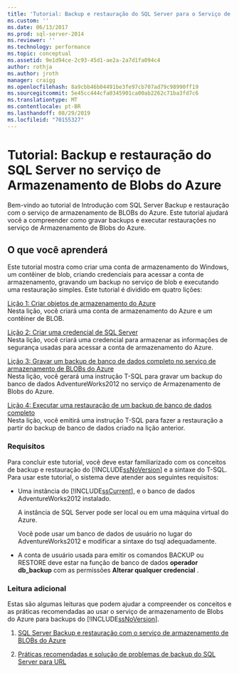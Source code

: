 ```yaml
---
title: 'Tutorial: Backup e restauração do SQL Server para o Serviço de Armazenamento de Blobs do Azure | Microsoft Docs'
ms.custom: ''
ms.date: 06/13/2017
ms.prod: sql-server-2014
ms.reviewer: ''
ms.technology: performance
ms.topic: conceptual
ms.assetid: 9e1d94ce-2c93-45d1-ae2a-2a7d1fa094c4
author: rothja
ms.author: jroth
manager: craigg
ms.openlocfilehash: 8a9cbb46b04491be3fe97cb707ad79c98990ff19
ms.sourcegitcommit: 5e45cc444cfa0345901ca00ab2262c71ba3fd7c6
ms.translationtype: MT
ms.contentlocale: pt-BR
ms.lasthandoff: 08/29/2019
ms.locfileid: "70155327"
---
```

# <a name="tutorial-sql-server-backup-and-restore-to-azure-blob-storage-service"></a>Tutorial: Backup e restauração do SQL Server no serviço de Armazenamento de Blobs do Azure
  Bem-vindo ao tutorial de Introdução com SQL Server Backup e restauração com o serviço de armazenamento de BLOBs do Azure. Este tutorial ajudará você a compreender como gravar backups e executar restaurações no serviço de Armazenamento de Blobs do Azure.  
  
## <a name="what-you-will-learn"></a>O que você aprenderá  
 Este tutorial mostra como criar uma conta de armazenamento do Windows, um contêiner de blob, criando credenciais para acessar a conta de armazenamento, gravando um backup no serviço de blob e executando uma restauração simples. Este tutorial é dividido em quatro lições:  
  
 [Lição 1: Criar objetos de armazenamento do Azure](../tutorials/lesson-1-create-windows-azure-storage-objects.md)  
 Nesta lição, você criará uma conta de armazenamento do Azure e um contêiner de BLOB.  
  
 [Lição 2: Criar uma credencial de SQL Server](../tutorials/lesson-2-create-a-sql-server-credential.md)  
 Nesta lição, você criará uma credencial para armazenar as informações de segurança usadas para acessar a conta de armazenamento do Azure.  
  
 [Lição 3: Gravar um backup de banco de dados completo no serviço de armazenamento de BLOBs do Azure](../tutorials/lesson-3-write-a-full-database-backup-to-the-windows-azure-blob-storage-service.md)  
 Nesta lição, você gerará uma instrução T-SQL para gravar um backup do banco de dados AdventureWorks2012 no serviço de Armazenamento de Blobs do Azure.  
  
 [Lição 4: Executar uma restauração de um backup de banco de dados completo](../tutorials/lesson-4-perform-a-restore-from-a-full-database-backup.md)  
 Nesta lição, você emitirá uma instrução T-SQL para fazer a restauração a partir do backup de banco de dados criado na lição anterior.  
  
### <a name="requirements"></a>Requisitos  
 Para concluir este tutorial, você deve estar familiarizado com os conceitos de backup e restauração do [!INCLUDE[ssNoVersion](../includes/ssnoversion-md.md)] e a sintaxe do T-SQL. Para usar este tutorial, o sistema deve atender aos seguintes requisitos:  
  
-   Uma instância do [!INCLUDE[ssCurrent](../includes/sscurrent-md.md)], e o banco de dados AdventureWorks2012 instalado.  
  
     A instância de SQL Server pode ser local ou em uma máquina virtual do Azure.  
  
     Você pode usar um banco de dados de usuário no lugar do AdventureWorks2012 e modificar a sintaxe do tsql adequadamente.  
  
-   A conta de usuário usada para emitir os comandos BACKUP ou RESTORE deve estar na função de banco de dados **operador db_backup** com as permissões **Alterar qualquer credencial** .  
  
### <a name="additional-reading"></a>Leitura adicional  
 Estas são algumas leituras que podem ajudar a compreender os conceitos e as práticas recomendadas ao usar o serviço de armazenamento de Blobs do Azure para backups do [!INCLUDE[ssNoVersion](../includes/ssnoversion-md.md)].  
  
1.  [SQL Server Backup e restauração com o serviço de armazenamento de BLOBs do Azure](backup-restore/sql-server-backup-and-restore-with-microsoft-azure-blob-storage-service.md)  
  
2.  [Práticas recomendadas e solução de problemas de backup do SQL Server para URL](backup-restore/sql-server-backup-to-url-best-practices-and-troubleshooting.md)  
  
  
